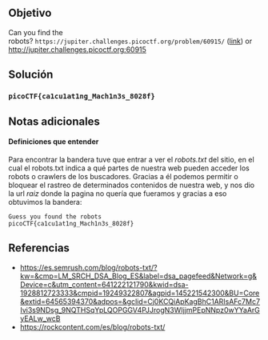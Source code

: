 ## Objetivo

Can you find the robots? `https://jupiter.challenges.picoctf.org/problem/60915/` ([link](https://jupiter.challenges.picoctf.org/problem/60915/)) or http://jupiter.challenges.picoctf.org:60915

## Solución

### `picoCTF{ca1cu1at1ng_Mach1n3s_8028f}`
 
## Notas adicionales

#### Definiciones que entender
Para encontrar la bandera tuve que entrar a ver el *robots.txt* del sitio, en el cual el robots.txt indica a qué partes de nuestra web pueden acceder los robots o crawlers de los buscadores.
Gracias a él podemos permitir o bloquear el rastreo de determinados contenidos de nuestra web, y nos dio la url *raiz* donde la pagina no quería que fueramos y gracias a eso obtuvimos la bandera:

```
Guess you found the robots  
picoCTF{ca1cu1at1ng_Mach1n3s_8028f}
```
## Referencias

- https://es.semrush.com/blog/robots-txt/?kw=&cmp=LM_SRCH_DSA_Blog_ES&label=dsa_pagefeed&Network=g&Device=c&utm_content=641222121790&kwid=dsa-1928812723333&cmpid=19249322807&agpid=145221542300&BU=Core&extid=64565394370&adpos=&gclid=Cj0KCQiApKagBhC1ARIsAFc7Mc7Ivi3s9NDsg_9NQTHSqYpLQOPGGV4PJJrogN3WIjjmPEpNNpz0wYYaArGyEALw_wcB
- https://rockcontent.com/es/blog/robots-txt/